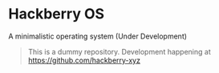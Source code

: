 # Hackberry OS
A minimalistic operating system (Under Development)

> This is a dummy repository. Development happening at https://github.com/hackberry-xyz
